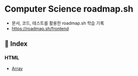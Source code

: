 # Computer Science roadmap.sh
- 문서, 코드, 테스트를 활용한 roadmap.sh 학습 기록
- https://roadmap.sh/frontend

## 📖 Index
### HTML
- [Array](src/main/java/com/example/frontendroadmap/html/)
